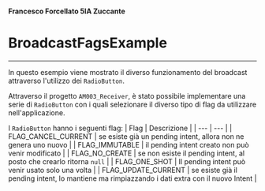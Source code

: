#### Francesco Forcellato 5IA Zuccante
# BroadcastFagsExample
***
In questo esempio viene mostrato il diverso funzionamento del broadcast attraverso l'utilizzo dei `RadioButton`.


Attraverso il progetto `AM003_Receiver`, è stato possibile implementare una serie di `RadioButton` con i quali selezionare il diverso tipo di flag da utilizzare nell'applicazione.


I `RadioButton` hanno i seguenti flag: 
| Flag | Descrizione | 
| --- | --- | 
| FLAG_CANCEL_CURRENT | se esiste già un pending intent, allora non ne genera uno nuovo | 
| FLAG_IMMUTABLE | il pending intent creato non può venir modificato | 
| FLAG_NO_CREATE | se non esiste il pending intent, al posto che crearlo ritorna `null` | 
| FLAG_ONE_SHOT | Il pending intent può venir usato solo una volta | 
| FLAG_UPDATE_CURRENT | se esiste già il pending intent, lo mantiene ma rimpiazzando i dati extra con il nuovo Intent | 
